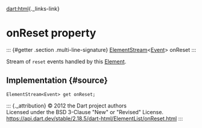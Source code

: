 [dart:html](../../dart-html/dart-html-library){._links-link}

onReset property
================

::: {#getter .section .multi-line-signature}
[ElementStream](../elementstream-class)\<[Event](../event-class)\>
onReset
:::

Stream of `reset` events handled by this [Element](../element-class).

Implementation {#source}
--------------

``` {.language-dart data-language="dart"}
ElementStream<Event> get onReset;
```

::: {._attribution}
© 2012 the Dart project authors\
Licensed under the BSD 3-Clause \"New\" or \"Revised\" License.\
<https://api.dart.dev/stable/2.18.5/dart-html/ElementList/onReset.html>
:::
